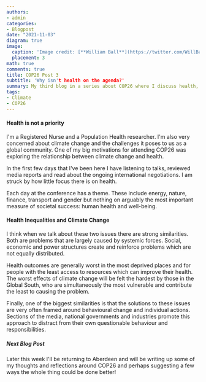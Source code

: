 ```yaml
---
authors:
- admin
categories:
- Blogpost
date: "2021-11-03"
diagram: true
image:
  caption: 'Image credit: [**William Ball**](https://twitter.com/WillBall12)'
  placement: 3
math: true
comments: true
title: COP26 Post 3
subtitle: 'Why isn't health on the agenda?'
summary: My third blog in a series about COP26 where I discuss health, inequalities and climate change
tags:
- Climate
- COP26
---
```


#### Health is not a priority

I'm a Registered Nurse and a Population Health researcher. I'm also very concerned about climate change and the challenges it poses to us as a global community. One of my big motivations for attending COP26 was exploring the relationship between climate change and health.

In the first few days that I've been here I have listening to talks, reviewed media reports and read about the ongoing international negotiations. I am struck by how little focus there is on health.

Each day at the conference has a theme. These include energy, nature, finance, transport and gender but nothing on arguably the most important measure of societal success: human health and well-being.

#### Health Inequalities and Climate Change

I think when we talk about these two issues there are strong similarities. Both are problems that are largely caused by systemic forces. Social, economic and power structures create and reinforce problems which are not equally distributed.

Health outcomes are generally worst in the most deprived places and for people with the least access to resources which can improve their health. The worst effects of climate change will be felt the hardest by those in the Global South, who are simultaneously the most vulnerable and contribute the least to causing the problem.

Finally, one of the biggest similarities is that the solutions to these issues are very often framed around behavioural change and individual actions. Sections of the media, national governments and industries promote this approach to distract from their own questionable behaviour and responsibilities.

##### Next Blog Post

Later this week I'll be returning to Aberdeen and will be writing up some of my thoughts and reflections around COP26 and perhaps suggesting a few ways the whole thing could be done better!

